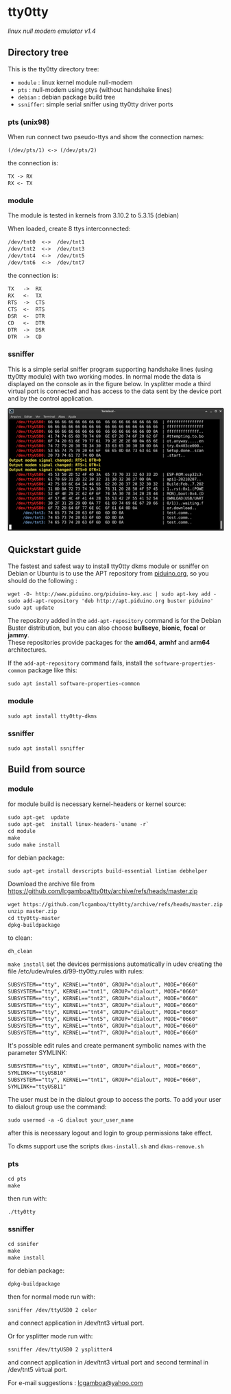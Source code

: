 # tty0tty

_linux null modem emulator v1.4_


## Directory tree

This is the tty0tty directory tree:

* `module`  : linux kernel module null-modem
* `pts`     : null-modem using ptys (without handshake lines)
* `debian`  : debian package build tree
* `ssniffer`: simple serial sniffer using tty0tty driver ports


### pts (unix98)

When run connect two pseudo-ttys and show the connection names:

    (/dev/pts/1) <-> (/dev/pts/2) 

the connection is:

    TX -> RX
    RX <- TX

### module

The module is tested in kernels from 3.10.2 to 5.3.15 (debian) 

When loaded, create 8 ttys interconnected:

    /dev/tnt0  <->  /dev/tnt1 
    /dev/tnt2  <->  /dev/tnt3 
    /dev/tnt4  <->  /dev/tnt5 
    /dev/tnt6  <->  /dev/tnt7 

the connection is:

    TX   ->  RX
    RX   <-  TX
    RTS  ->  CTS
    CTS  <-  RTS
    DSR  <-  DTR
    CD   <-  DTR
    DTR  ->  DSR
    DTR  ->  CD
  
### ssniffer

This is a simple serial sniffer program supporting handshake lines (using tty0tty module) with two working modes. 
In normal mode the data is displayed on the console as in the figure below. 
In ysplitter mode a third virtual port is connected and has access to the data sent
 by the device port and by the control application.

![PICsimLab](ssniffer/tty0ttySerialSniffer.png "PICsimLab")  

## Quickstart guide

The fastest and safest way to install tty0tty dkms module or ssniffer on Debian or Ubuntu is to use the APT 
repository from [piduino.org](http://apt.piduino.org), so you should do the following :

    wget -O- http://www.piduino.org/piduino-key.asc | sudo apt-key add -
    sudo add-apt-repository 'deb http://apt.piduino.org buster piduino'
    sudo apt update

The repository added in the `add-apt-repository` command is for the 
Debian Buster distribution, but you can also choose **bullseye**, 
**bionic**, **focal** or **jammy**.  
These repositories provide packages for the **amd64**, **armhf** and 
**arm64** architectures.

If the `add-apt-repository` command fails, install the `software-properties-common` package like this:

    sudo apt install software-properties-common

### module

    sudo apt install tty0tty-dkms

### ssniffer

    sudo apt install ssniffer

## Build from source

### module

for module build is necessary kernel-headers or kernel source:

    sudo apt-get  update
    sudo apt-get  install linux-headers-`uname -r`
    cd module
    make
    sudo make install

for debian package:

    sudo apt-get install devscripts build-essential lintian debhelper

Download the archive file from https://github.com/lcgamboa/tty0tty/archive/refs/heads/master.zip

    wget https://github.com/lcgamboa/tty0tty/archive/refs/heads/master.zip
    unzip master.zip
    cd tty0tty-master
    dpkg-buildpackage

to clean:

    dh_clean


`make install` set the devices permissions automatically in udev creating the file /etc/udev/rules.d/99-tty0tty.rules with rules:

    SUBSYSTEM=="tty", KERNEL=="tnt0", GROUP="dialout", MODE="0660"
    SUBSYSTEM=="tty", KERNEL=="tnt1", GROUP="dialout", MODE="0660"
    SUBSYSTEM=="tty", KERNEL=="tnt2", GROUP="dialout", MODE="0660"
    SUBSYSTEM=="tty", KERNEL=="tnt3", GROUP="dialout", MODE="0660"
    SUBSYSTEM=="tty", KERNEL=="tnt4", GROUP="dialout", MODE="0660"
    SUBSYSTEM=="tty", KERNEL=="tnt5", GROUP="dialout", MODE="0660"
    SUBSYSTEM=="tty", KERNEL=="tnt6", GROUP="dialout", MODE="0660"
    SUBSYSTEM=="tty", KERNEL=="tnt7", GROUP="dialout", MODE="0660"

It's possible edit rules and create permanent symbolic names with the parameter SYMLINK:

    SUBSYSTEM=="tty", KERNEL=="tnt0", GROUP="dialout", MODE="0660", SYMLINK+="ttyUSB10"
    SUBSYSTEM=="tty", KERNEL=="tnt1", GROUP="dialout", MODE="0660", SYMLINK+="ttyUSB11"


The user must be in the dialout group to access the ports. 
To add your user to dialout group use the command:
 
    sudo usermod -a -G dialout your_user_name

after this is necessary logout and login to group permissions take effect.


To dkms support use the scripts `dkms-install.sh` and  `dkms-remove.sh`

### pts

    cd pts
    make

then run with:

    ./tty0tty
    
### ssniffer

    cd ssnifer
    make
    make install

for debian package:

    dpkg-buildpackage

then for normal mode run with:

    ssniffer /dev/ttyUSB0 2 color
and connect application in /dev/tnt3 virtual port.   
    
    
 Or for ysplitter mode run with:
 
    ssniffer /dev/ttyUSB0 2 ysplitter4
and connect application in /dev/tnt3 virtual port and second terminal in /dev/tnt5 virtual port.    
       
    
For e-mail suggestions :  lcgamboa@yahoo.com
